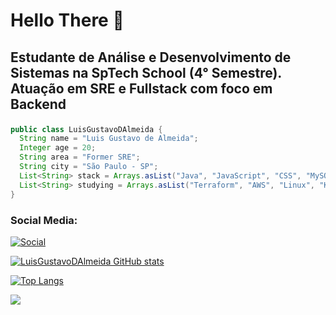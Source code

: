 <h1> <b> Hello There </b> 🧐 </h1>
<h2>
  <p>
    Estudante de Análise e Desenvolvimento de Sistemas na SpTech School (4° Semestre). 
    Atuação em SRE e Fullstack com foco em Backend
  </p>
</h2>
  
```Java
public class LuisGustavoDAlmeida {
  String name = "Luis Gustavo de Almeida";
  Integer age = 20;
  String area = "Former SRE";
  String city = "São Paulo - SP";
  List<String> stack = Arrays.asList("Java", "JavaScript", "CSS", "MySQL", "Node.Js", "Figma", "React", "Spring");
  List<String> studying = Arrays.asList("Terraform", "AWS", "Linux", "Kotlin");
}
```

### Social Media:
<a href="https://www.linkedin.com/in/luis-gustavo-almeida-8728ab2a4/"> ![Social](https://img.shields.io/badge/LinkedIn-0077B5?style=for-the-badge&logo=linkedin&logoColor=white)

![LuisGustavoDAlmeida GitHub stats](https://github-readme-stats.vercel.app/api?username=LuisGustavoDAlmeida&show_icons=true&bg_color=00000000)

![Top Langs](https://github-readme-stats.vercel.app/api/top-langs/?username=LuisGustavoDAlmeida&layout=compact)

<a href="https://visitcount.itsvg.in">
  <img src="https://visitcount.itsvg.in/api?id=LuisGustavoDAlmeida&label=Profile%20Views&color=12&icon=5&pretty=false" />
</a>

<!--
### Tecnologias utilizadas:
<div style= "display: inline_block">
  <img src = "https://img.shields.io/badge/HTML5-E34F26?style=for-the-badge&logo=html5&logoColor=white"/>
  <img src = "https://img.shields.io/badge/CSS3-1572B6?style=for-the-badge&logo=css3&logoColor=white"/>
  <img src = "https://img.shields.io/badge/JavaScript-F7DF1E?style=for-the-badge&logo=javascript&logoColor=black"/>
  <img src = "https://img.shields.io/badge/MySQL-00000F?style=for-the-badge&logo=mysql&logoColor=white"/>
  <img src = "https://img.shields.io/badge/Node.js-43853D?style=for-the-badge&logo=node.js&logoColor=white"/>
</div>
-->

<!--
**LuisGustavoDAlmeida/LuisGustavoDAlmeida** is a ✨ _special_ ✨ repository because its `README.md` (this file) appears on your GitHub profile.

Here are some ideas to get you started:

- 🔭 I’m currently working on ...
- 🌱 I’m currently learning ...
- 👯 I’m looking to collaborate on ...
- 🤔 I’m looking for help with ...
- 💬 Ask me about ...
- 📫 How to reach me: ...
- 😄 Pronouns: ...
- ⚡ Fun fact: ...
-->
